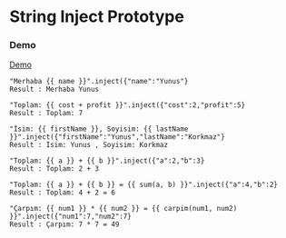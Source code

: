 # String Inject Prototype

### Demo

[Demo](https://yunuskorkmaz.github.io/string-inject-prototype/)

```
"Merhaba {{ name }}".inject({"name":"Yunus"}
Result : Merhaba Yunus

"Toplam: {{ cost + profit }}".inject({"cost":2,"profit":5}
Result : Toplam: 7

"İsim: {{ firstName }}, Soyisim: {{ lastName }}".inject({"firstName":"Yunus","lastName":"Korkmaz"}
Result : İsim: Yunus , Soyisim: Korkmaz

"Toplam: {{ a }} + {{ b }}".inject({"a":2,"b":3}
Result : Toplam: 2 + 3

"Toplam: {{ a }} + {{ b }} = {{ sum(a, b) }}".inject({"a":4,"b":2}
Result : Toplam: 4 + 2 = 6

"Çarpım: {{ num1 }} * {{ num2 }} = {{ carpim(num1, num2) }}".inject({"num1":7,"num2":7}
Result : Çarpım: 7 * 7 = 49
```
